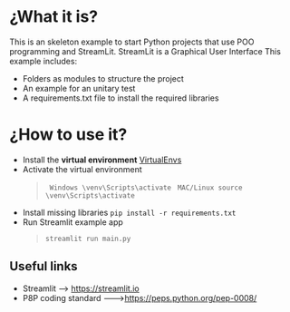 # ¿What it is?
This is an skeleton example to start Python projects that use POO programming and StreamLit. StreamLit is a Graphical User Interface
This example includes:
* Folders as modules to structure the project
* An example for an unitary test
* A requirements.txt file to install the required libraries

# ¿How to use it?
* Install the **virtual environment** [VirtualEnvs](https://docs.python-guide.org/dev/virtualenvs/#lower-level-virtualenv)
* Activate the virtual environment
  > `` Windows \venv\Scripts\activate``
  > `` MAC/Linux source \venv\Scripts\activate``
* Install missing libraries  `` pip install -r requirements.txt ``
* Run Streamlit example app 
  > ``streamlit run main.py``


## Useful links
* Streamlit --> https://streamlit.io
* P8P coding standard --->https://peps.python.org/pep-0008/